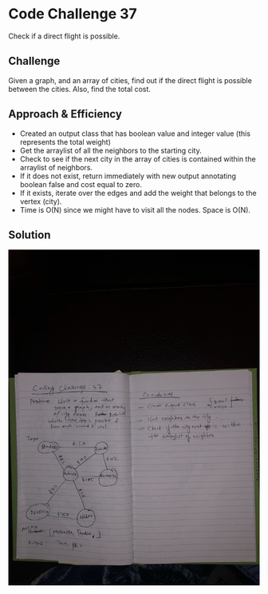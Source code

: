# Code Challenge 37
Check if a direct flight is possible.

## Challenge
Given a graph, and an array of cities, find out if the direct flight is possible between the cities.
Also, find the total cost.


## Approach & Efficiency
- Created an output class that has boolean value and integer value (this represents the total weight)
- Get the arraylist of all the neighbors to the starting city.
- Check to see if the next city in the array of cities is contained within the arraylist of neighbors.
- If it does not exist, return immediately with new output annotating boolean false and cost equal to zero.
- If it exists, iterate over the edges and add the weight that belongs to the vertex (city).
- Time is O(N) since we might have to visit all the nodes. Space is O(N).

## Solution
![](../assets/cc37.jpg)
